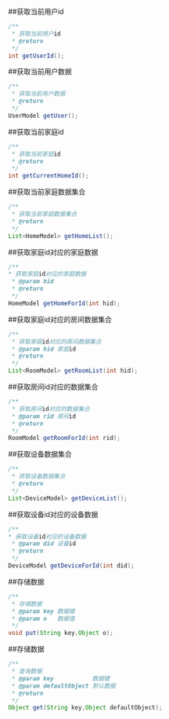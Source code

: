 ##获取当前用户id

```java
/**
 * 获取当前用户id
 * @return
 */
int getUserId();
```

##获取当前用户数据
```java
/**
 * 获取当前用户数据
 * @return
 */
UserModel getUser();
```

##获取当前家庭id
```java
/**
 * 获取当前家庭id
 * @return
 */
int getCurrentHomeId();
```

##获取当前家庭数据集合
```java
/**
 * 获取当前家庭数据集合
 * @return
 */
List<HomeModel> getHomeList();
```

##获取家庭id对应的家庭数据
```java
/**
* 获取家庭id对应的家庭数据
 * @param hid
 * @return
 */
HomeModel getHomeForId(int hid);
```

##获取家庭id对应的房间数据集合
```java
/**
 * 获取家庭id对应的房间数据集合
 * @param hid 家庭id
 * @return
 */
List<RoomModel> getRoomList(int hid);
```

##获取房间id对应的数据集合
```java
/**
 * 获取房间id对应的数据集合
 * @param rid 房间id
 * @return
 */
RoomModel getRoomForId(int rid);
```

##获取设备数据集合
```java
/**
 * 获取设备数据集合
 * @return
 */
List<DeviceModel> getDeviceList();
```

##获取设备id对应的设备数据
```java
/**
* 获取设备id对应的设备数据
 * @param did 设备id
 * @return
 */
DeviceModel getDeviceForId(int did);
```

##存储数据
```java
/**
 * 存储数据
 * @param key 数据键
 * @param o   数据值
 */
void put(String key,Object o);
```
##存储数据
```java
/**
 * 查询数据
 * @param key           数据键
 * @param defaultObject 默认数据
 * @return
 */
Object get(String key,Object defaultObject);
```
